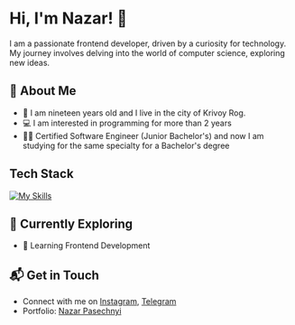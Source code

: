 # Hi, I'm Nazar! 👋

I am a passionate frontend developer, driven by a curiosity for technology. My journey involves delving into the world of computer science, exploring new ideas.

## 🚀 About Me

- 🧑 I am nineteen years old and I live in the city of Krivoy Rog.
- 💻 I am interested in programming for more than 2 years
- 👨‍🎓 Certified Software Engineer (Junior Bachelor's) and now I am studying for the same specialty for a Bachelor's degree

## Tech Stack
[![My Skills](https://skillicons.dev/icons?i=html,css,js,sass,git,github,figma,photoshop,vscode)](https://skillicons.dev)

## 🌱 Currently Exploring

- 🚀 Learning Frontend Development

## 📬 Get in Touch

- Connect with me on [Instagram](https://www.instagram.com/lackkevil/), [Telegram](https://t.me/lackevil)
- Portfolio: [Nazar Pasechnyi](https://lackevil.github.io/My-portfolio/)
